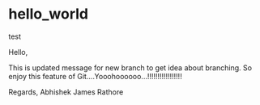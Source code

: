 # hello_world
test

Hello,

This is updated message for new branch to get idea about branching.
So enjoy this feature of Git....Yooohoooooo...!!!!!!!!!!!!!!!!!


Regards,
Abhishek James Rathore
